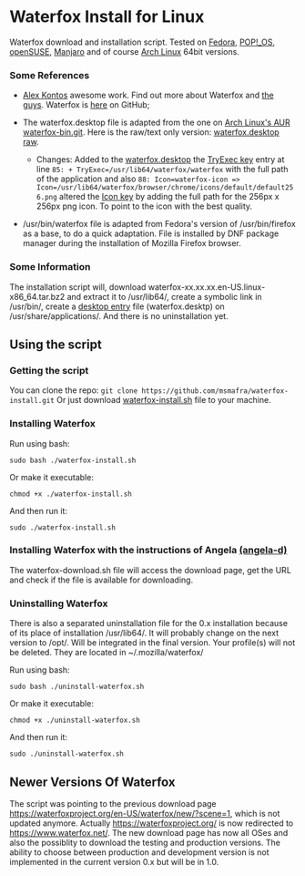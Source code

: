 # Waterfox Install for Linux

Waterfox download and installation script.
Tested on [Fedora](https://getfedora.org/), [POP!_OS](https://system76.com/pop), [openSUSE](https://www.opensuse.org/), [Manjaro](https://manjaro.org) and of course [Arch Linux](https://www.archlinux.org/) 64bit versions.

### Some References
- [Alex Kontos](https://github.com/MrAlex94) awesome work. Find out more about Waterfox and [the guys](https://www.waterfox.net/about/). Waterfox is [here](https://github.com/MrAlex94/Waterfox) on GitHub;

- The waterfox.desktop file is adapted from the one on [Arch Linux's AUR waterfox-bin.git](https://aur.archlinux.org/cgit/aur.git/tree/waterfox.desktop?h=waterfox-bin). Here is the raw/text only version: [waterfox.desktop raw](https://aur.archlinux.org/cgit/aur.git/plain/waterfox.desktop?h=waterfox-bin).
  - Changes:
  Added to the [waterfox.desktop](https://github.com/msmafra/waterfox-install/blob/master/waterfox.desktop) the [TryExec key](https://specifications.freedesktop.org/desktop-entry-spec/latest/ar01s06.html) entry at line `85: + TryExec=/usr/lib64/waterfox/waterfox`  with the full path of the application and also `88: Icon=waterfox-icon => Icon=/usr/lib64/waterfox/browser/chrome/icons/default/default256.png` altered the [Icon key](https://specifications.freedesktop.org/desktop-entry-spec/latest/ar01s06.html) by adding the full path for the 256px x 256px png icon. To point to the icon with the best quality.

- /usr/bin/waterfox file is adapted from Fedora's version of /usr/bin/firefox as a base, to do a quick adaptation. File is installed by DNF package manager during the installation of Mozilla Firefox browser.

### Some Information
The installation script will, download waterfox-xx.xx.xx.en-US.linux-x86_64.tar.bz2 and extract it to /usr/lib64/, create a symbolic link in /usr/bin/, create a [desktop entry](https://specifications.freedesktop.org/desktop-entry-spec/latest/index.html) file (waterfox.desktp) on /usr/share/applications/. And there is no uninstallation yet.

## Using the script
### Getting the script
You can clone the repo:
`git clone https://github.com/msmafra/waterfox-install.git`
Or just download [waterfox-install.sh](https://raw.githubusercontent.com/msmafra/waterfox-install/master/waterfox-install.sh) file to your machine.

### Installing Waterfox


Run using bash:

    sudo bash ./waterfox-install.sh

Or make it executable:

    chmod +x ./waterfox-install.sh

And then run it:

    sudo ./waterfox-install.sh

### Installing Waterfox with the instructions of Angela  [(angela-d)](https://gist.github.com/angela-d/5f6760f5512e8b8029aeda3cbb1d26dd)

The waterfox-download.sh file will access the download page, get the URL and check if the file is available for downloading.


### Uninstalling Waterfox

There is also a separated uninstallation file for the 0.x installation because of its place of installation /usr/lib64/. It will probably change on the next version to /opt/. Will be integrated in the final version.
Your profile(s) will not be deleted. They are located in ~/.mozilla/waterfox/

Run using bash:

    sudo bash ./uninstall-waterfox.sh

Or make it executable:

    chmod +x ./uninstall-waterfox.sh

And then run it:

    sudo ./uninstall-waterfox.sh

## Newer Versions Of Waterfox

The script was pointing to the previous download page https://waterfoxproject.org/en-US/waterfox/new/?scene=1, which is not updated anymore. Actually https://waterfoxproject.org/ is now redirected to https://www.waterfox.net/. The new download page has now all OSes and also the possiblity to download the testing and production versions. The ability to choose between production and development version is not implemented in the current version 0.x but will be in 1.0.
